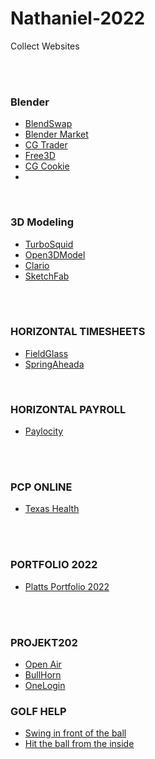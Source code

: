 # Nathaniel-2022
Collect Websites

<br><br>


### Blender
* [BlendSwap](https://www.blendswap.com)
* [Blender Market](https://blendermarket.com/)
* [CG Trader](https://www.cgtrader.com)
* [Free3D](https://free3d.com)
* [CG Cookie](https://cgcookie.com)
* 

<br>

### 3D Modeling

* [TurboSquid](https://www.turbosquid.com)
* [Open3DModel](https://open3dmodel.com)
* [Clario](https://clara.io/)
* [SketchFab](https://sketchfab.com/)

<br><br>



### HORIZONTAL TIMESHEETS
- [FieldGlass](https://www.fieldglass.net/)
- [SpringAheada](https://horizontalintegration.springahead.com/)

<br>

### HORIZONTAL PAYROLL
- [Paylocity](https://access.paylocity.com/)


<br><br>


### PCP ONLINE
- [Texas Health](https://mychart.texashealth.org/MyChart/)


<br><br>


### PORTFOLIO 2022
- [Platts Portfolio 2022](http://nathanielplatts.com/wp-admin/)


<br><br>


### PROJEKT202
- [Open Air](https://auth.openair.com/login)
- [BullHorn](https://sl2-www.bte.bullhornstaffing.com/)
- [OneLogin](https://projekt202.onelogin.com/)


### GOLF HELP

- [Swing in front of the ball](https://www.youtube.com/watch?v=I6ZzDedxFWA&t=63s)
- [Hit the ball from the inside](https://youtu.be/lf5-CRJBi24)
